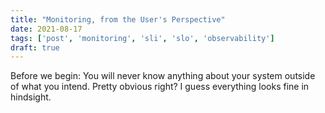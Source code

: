 ```yaml
---
title: "Monitoring, from the User's Perspective"
date: 2021-08-17
tags: ['post', 'monitoring', 'sli', 'slo', 'observability']
draft: true
---
```


Before we begin: You will never know anything about your system outside of what you intend. Pretty obvious right?
I guess everything looks fine in hindsight. 
